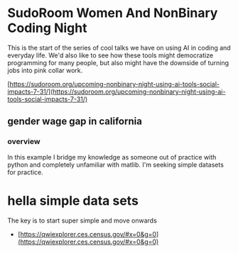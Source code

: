 # SudoRoom Women And NonBinary Coding Night

This is the start of the series of cool talks we have on using AI in coding and everyday life.
We'd also like to see how these tools might democratize programming for many people, but also might have the downside of turning jobs into pink collar work.

[https://sudoroom.org/upcoming-nonbinary-night-using-ai-tools-social-impacts-7-31/](https://sudoroom.org/upcoming-nonbinary-night-using-ai-tools-social-impacts-7-31/)


## gender wage gap in california

###  overview

In this example I bridge my knowledge as someone out of practice with python and completely unfamiliar with matlib. I'm seeking simple datasets for practice.


# hella simple data sets

The key is to start super simple and move onwards

* [https://qwiexplorer.ces.census.gov/#x=0&g=0](https://qwiexplorer.ces.census.gov/#x=0&g=0)

